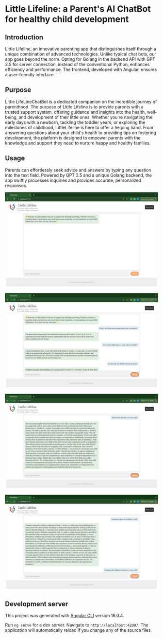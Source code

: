 # Little Lifeline: a Parent's AI ChatBot for healthy child development

## Introduction

Little Lifeline, an innovative parenting app that distinguishes itself through a unique combination of advanced technologies. Unlike typical chat bots, our app goes beyond the norm. Opting for Golang in the backend API with GPT 3.5 for server connection, instead of the conventional Python, enhances efficiency and performance. The frontend, developed with Angular, ensures a user-friendly interface.

## Purpose

Little LifeLineChatBot is a dedicated companion on the incredible journey of parenthood. The purpose of Little Lifeline is to provide parents with a trusted support system, offering guidance and insights into the health, well-being, and development of their little ones. Whether you're navigating the early days with a newborn, tackling the toddler years, or exploring the milestones of childhood, LittleLifeline is here to offer a helping hand. From answering questions about your child's health to providing tips on fostering development, the platform is designed to empower parents with the knowledge and support they need to nurture happy and healthy families.

## Usage

Parents can effortlessly seek advice and answers by typing any question into the text field. Powered by GPT 3.5 and a unique Golang backend, the app swiftly processes inquiries and provides accurate, personalized responses.

![image1](ParentsChatUI/image1.png)

![image2](ParentsChatUI/image2.png)

![image3](ParentsChatUI/image3.png)

![image4](ParentsChatUI/image4.png)

## Development server

This project was generated with [Angular CLI](https://github.com/angular/angular-cli) version 16.0.4.

Run `ng serve` for a dev server. Navigate to `http://localhost:4200/`. The application will automatically reload if you change any of the source files.
